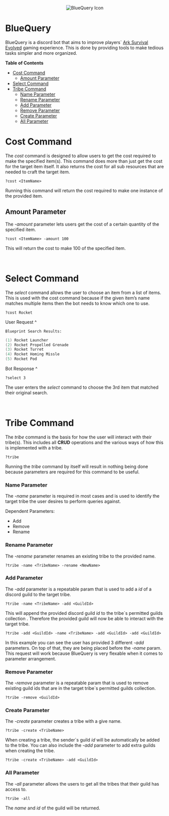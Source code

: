 <p align="center">
    <img src="https://raw.githubusercontent.com/ChaseRoth/BlueQuery/master/Branding/bluequery512.png" alt="BlueQuery Icon"/>
</p>

# BlueQuery

BlueQuery is a discord bot that aims to improve players` <a href="https://store.steampowered.com/app/346110/ARK_Survival_Evolved/">Ark Survival Evolved</a> gaming experience. This is done by providing tools to make tedious tasks simpler and more organized.

**Table of Contents**

- <a href="#costCMD">Cost Command<a/>
	- <a href="#amountParam">Amount Parameter</a>
- <a href="#selectCMD">Select Command</a>
- <a href="#tribeCMD">Tribe Command</a>
	- <a href="#nameParam">Name Parameter</a>
	- <a href="#renameParam">Rename Parameter</a>
	- <a href="#addParam">Add Parameter</a>
	- <a href="#removeParam">Remove Parameter</a>
	- <a href="#createParam">Create Parameter</a>
	- <a href="#allParam">All Parameter</a>
	
<a name="costCMD"></a>
# Cost Command
The *cost* command is designed to allow users to get the cost required to make the specified item(s). This command does more than just get the cost for the target item itself. It also returns the cost for all sub resources that are needed to craft the target item.

	?cost <ItemName>

Running this command will return the cost required to make one instance of the provided item.

<a name="amountParam"></a>
## Amount Parameter

The *-amount* parameter lets users get the cost of a certain quantity of the specified item.

	?cost <ItemName> -amount 100

This will return the cost to make 100 of the specified item.

<br/>

<a name="selectCMD"></a>
# Select Command
The *select* command allows the user to choose an item from a list of items. This is used with the cost command because if the given item’s name matches multiple items then the bot needs to know which one to use.

	?cost Rocket
User Request ^

	Blueprint Search Results:

```csharp
(1) Rocket Launcher
(2) Rocket Propelled Grenade
(3) Rocket Turret
(4) Rocket Homing Missle
(5) Rocket Pod
```
Bot Response ^

	?select 3
The user enters the *select* command to choose the 3rd item that matched their original search.

<br/>

<a name="tribeCMD"></a>
# Tribe Command
The *tribe* command is the basis for how the user will interact with their tribe(s). This includes all **CRUD** operations and the various ways of how this is implemented with a tribe.


	?tribe

Running the *tribe* command by itself will result in nothing being done because parameters are required for this command to be useful.

<a name="nameParam"></a>
### Name Parameter
The *-name* parameter is required in most cases and is used to identify the target tribe the user desires to perform queries against.

Dependent Parameters:
- Add
- Remove
- Rename

<a name="renameParam"></a>
### Rename Parameter
The *-rename* parameter renames an existing tribe to the provided name.

	?tribe -name <TribeName> -rename <NewName>

<a name="addParam"></a>
### Add Parameter
The *-add* parameter is a repeatable param that is used to add a *id* of a discord guild to the target tribe.

	?tribe -name <TribeName> -add <GuildId>

This will append the provided discord guild *id* to the tribe`s permitted guilds collection . Therefore the provided guild will now be able to interact with the target tribe.

	?tribe -add <GuildId> -name <TribeName> -add <GuildId> -add <GuildId>

In this example you can see the user has provided 3 different *-add* parameters. On top of that, they are being placed before the *-name* param. This request will work because BlueQuery is very flexable when it comes to parameter arrangement.

<a name="removeParam"></a>
### Remove Parameter
The *-remove* parameter is a repeatable param that is used to remove existing guild ids that are in the target tribe`s permitted guilds collection.

	?tribe -remove <GuildId>

<a name="createParam"></a>
### Create Parameter

The *-create* parameter creates a tribe with a give name.

	?tribe -create <TribeName>

When creating a tribe, the sender`s guild *id* will be automatically be added to the tribe. You can also include the *-add* parameter to add extra guilds when creating the tribe.

	?tribe -create <TribeName> -add <GuildId>

<a name="allParam"></a>
### All Parameter

The *-all* parameter allows the users to get all the tribes that their guild has access to.

	?tribe -all

The *name* and *id* of the guild will be returned.
